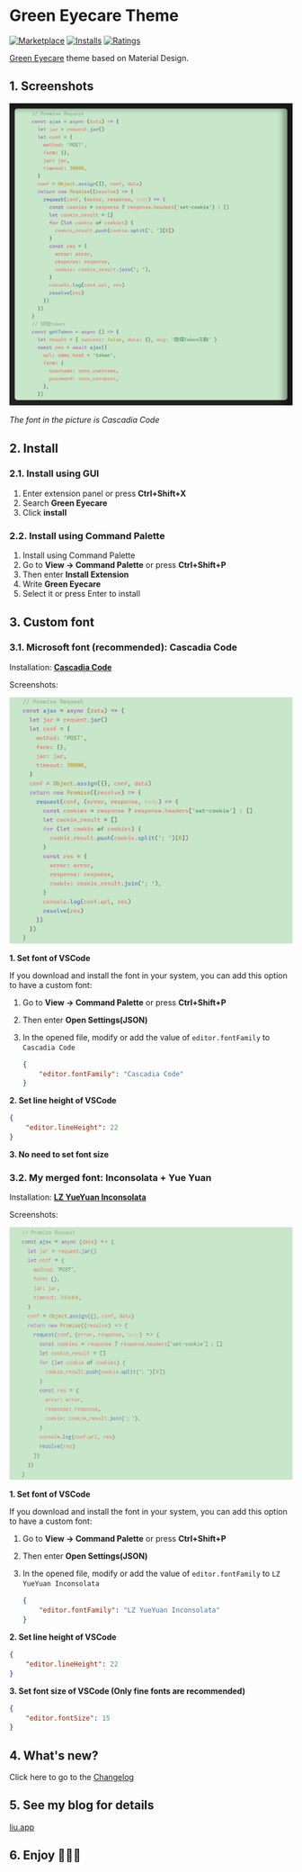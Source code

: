 # Green Eyecare Theme
[![Marketplace](https://vsmarketplacebadge.apphb.com/version/yezige.vscode-theme-green-eyecare.svg)](https://marketplace.visualstudio.com/items/yezige.vscode-theme-green-eyecare)
[![Installs](https://vsmarketplacebadge.apphb.com/installs/yezige.vscode-theme-green-eyecare.svg)](https://marketplace.visualstudio.com/items/yezige.vscode-theme-green-eyecare)
[![Ratings](https://vsmarketplacebadge.apphb.com/rating-short/yezige.vscode-theme-green-eyecare.svg)](https://marketplace.visualstudio.com/items/yezige.vscode-theme-green-eyecare)

[Green Eyecare](https://github.com/yezige/vscode-theme-green-eyecare) theme based on Material Design.

## 1. Screenshots
![Screenshots](https://raw.githubusercontent.com/yezige/vscode-theme-green-eyecare/master/screenshots/preview.png)

_The font in the picture is Cascadia Code_

## 2. Install

### 2.1. Install using GUI
1. Enter extension panel or press **Ctrl+Shift+X**
2. Search **Green Eyecare**
3. Click **install**

### 2.2. Install using Command Palette
1. Install using Command Palette
2. Go to **View -> Command Palette** or press **Ctrl+Shift+P**
3. Then enter **Install Extension**
4. Write **Green Eyecare**
5. Select it or press Enter to install

## 3. Custom font

### 3.1. Microsoft font (recommended): **Cascadia Code**
Installation: [**Cascadia Code**](https://github.com/microsoft/cascadia-code)

Screenshots:

![Screenshots](https://raw.githubusercontent.com/yezige/vscode-theme-green-eyecare/master/screenshots/preview-cascadia-code.png)

**1. Set font of VSCode**

If you download and install the font in your system, you can add this option to have a custom font:

1. Go to **View -> Command Palette** or press **Ctrl+Shift+P**
2. Then enter **Open Settings(JSON)**
3. In the opened file, modify or add the value of `editor.fontFamily` to `Cascadia Code`

    ```json
    {
        "editor.fontFamily": "Cascadia Code"
    }
    ```

**2. Set line height of VSCode**

```json
{
    "editor.lineHeight": 22
}
```

**3. No need to set font size**

### 3.2. My merged font: **Inconsolata + Yue Yuan**

Installation: [**LZ YueYuan Inconsolata**](https://raw.githubusercontent.com/yezige/vscode-theme-green-eyecare/master/fonts/LZ-YueYuan-Inconsolata.otf)

Screenshots:

![Screenshots](https://raw.githubusercontent.com/yezige/vscode-theme-green-eyecare/master/screenshots/preview-LZ-YueYuan-Inconsolata.png)

**1. Set font of VSCode**
    
If you download and install the font in your system, you can add this option to have a custom font:

1. Go to **View -> Command Palette** or press **Ctrl+Shift+P**
2. Then enter **Open Settings(JSON)**
3. In the opened file, modify or add the value of `editor.fontFamily` to `LZ YueYuan Inconsolata`
    
    ```json
    {
        "editor.fontFamily": "LZ YueYuan Inconsolata"
    }
    ```

**2. Set line height of VSCode**

```json
{
    "editor.lineHeight": 22
}
```

**3. Set font size of VSCode (Only fine fonts are recommended)**

```json
{
    "editor.fontSize": 15
}
```

## 4. What's new?

Click here to go to the [Changelog](https://github.com/yezige/vscode-theme-green-eyecare/blob/master/CHANGELOG.md)

## 5. See my blog for details
[liu.app](https://www.liu.app/2018/08/29/VSCode/%E4%BF%AE%E6%94%B9VSCode%E7%9A%84%E4%B8%BB%E9%A2%98%E9%A2%9C%E8%89%B2%E4%B8%BA%E6%8A%A4%E7%9C%BC%E7%BB%BF/)


## 6. Enjoy 🎉🎉🎉
